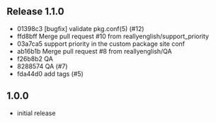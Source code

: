 ## Release 1.1.0

* 01398c3 [bugfix] validate pkg.conf(5) (#12)
* ffd8bff Merge pull request #10 from reallyenglish/support_priority
* 03a7ca5 support priority in the custom package site conf
* ab16b1b Merge pull request #8 from reallyenglish/QA
* f26b8b2 QA
* 8288574 QA (#7)
* fda44d0 add tags (#5)

## 1.0.0

* initial release
